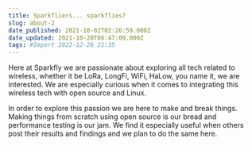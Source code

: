 ```yaml
---
title: Sparkfliers... sparkflies?
slug: about-2
date_published: 2021-10-02T02:26:59.000Z
date_updated: 2021-10-20T06:47:09.000Z
tags: #Import 2022-12-26 21:35
---
```


Here at Sparkfly we are passionate about exploring all tech related to wireless, whether it be LoRa, LongFi, WiFi, HaLow, you name it, we are interested. We are especially curious when it comes to integrating this wireless tech with open source and Linux.

In order to explore this passion we are here to make and break things. Making things from scratch using open source is our bread and performance testing is our jam. We find it especially useful when others post their results and findings and we plan to do the same here.
